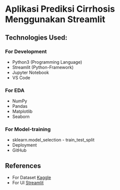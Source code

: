 # Aplikasi Prediksi Cirrhosis Menggunakan Streamlit
## Technologies Used:
### For Development
* Python3 (Programming Language)
* Streamlit (Python-Framework)
* Jupyter Notebook
* VS Code
### For EDA
* NumPy
* Pandas
* Matplotlib
* Seaborn
### For Model-training
* sklearn.model_selection - train_test_split
* Deployment
* GitHub
## References
* For Dataset [Kaggle](https://www.kaggle.com/)
* For UI [Streamlit](https://streamlit.io/)

